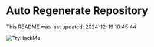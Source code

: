 # Auto Regenerate Repository

This README was last updated: 2024-12-19 10:45:44

 ![TryHackMe](https://tryhackme.com/badge/533634)